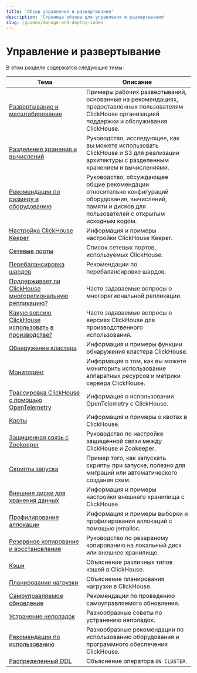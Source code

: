 ```yaml
---
title: 'Обзор управления и развертывания'
description: 'Страница обзора для управления и развертывания'
slug: /guides/manage-and-deploy-index
---
```



# Управление и развертывание

В этом разделе содержатся следующие темы:

| Тема                                                                                                 | Описание                                                                                                                       |
|-------------------------------------------------------------------------------------------------------|-----------------------------------------------------------------------------------------------------------------------------------|
| [Развертывание и масштабирование](/deployment-guides/index)                                          | Примеры рабочих развертываний, основанные на рекомендациях, предоставленных пользователям ClickHouse организацией поддержки и обслуживания ClickHouse. |
| [Разделение хранения и вычислений](/guides/separation-storage-compute)                              | Руководство, исследующее, как вы можете использовать ClickHouse и S3 для реализации архитектуры с разделенным хранением и вычислениями.                |
| [Рекомендации по размеру и оборудованию](/guides/sizing-and-hardware-recommendations)             | Руководство, обсуждающее общие рекомендации относительно конфигураций оборудования, вычислений, памяти и дисков для пользователей с открытым исходным кодом.      |
| [Настройка ClickHouse Keeper](/guides/sre/keeper/clickhouse-keeper)                               | Информация и примеры настройки ClickHouse Keeper.                                                                               |
| [Сетевые порты](/guides/sre/network-ports)                                                         | Список сетевых портов, используемых ClickHouse.                                                                                  |
| [Перебалансировка шардов](/guides/sre/scaling-clusters)                                           | Рекомендации по перебалансировке шардов.                                                                                       |
| [Поддерживает ли ClickHouse многорегиональную репликацию?](/faq/operations/multi-region-replication) | Часто задаваемые вопросы о многорегиональной репликации.                                                                        |
| [Какую версию ClickHouse использовать в производстве?](/faq/operations/production)                 | Часто задаваемые вопросы о версиях ClickHouse для производственного использования.                                                 |
| [Обнаружение кластера](/operations/cluster-discovery)                                              | Информация и примеры функции обнаружения кластера ClickHouse.                                                                   |
| [Мониторинг](/operations/monitoring)                                                               | Информация о том, как вы можете мониторить использование аппаратных ресурсов и метрики сервера ClickHouse.                      |
| [Трассировка ClickHouse с помощью OpenTelemetry](/operations/opentelemetry)                       | Информация о использовании OpenTelemetry с ClickHouse.                                                                           |
| [Квоты](/operations/quotas)                                                                         | Информация и примеры о квотах в ClickHouse.                                                                                     |
| [Защищенная связь с Zookeeper](/operations/ssl-zookeeper)                                          | Руководство по настройке защищенной связи между ClickHouse и Zookeeper.                                                         |
| [Скрипты запуска](/operations/startup-scripts)                                                    | Пример того, как запускать скрипты при запуске, полезно для миграций или автоматического создания схем.                         |
| [Внешние диски для хранения данных](/operations/storing-data)                                      | Информация и примеры настройки внешнего хранилища с ClickHouse.                                                                 |
| [Профилирование аллокации](/operations/allocation-profiling)                                       | Информация и примеры выборки и профилирования аллокаций с помощью jemalloc.                                                     |
| [Резервное копирование и восстановление](/operations/backup)                                       | Руководство по резервному копированию на локальный диск или внешнее хранилище.                                                |
| [Кэши](/operations/caches)                                                                          | Объяснение различных типов кэшей в ClickHouse.                                                                                   |
| [Планирование нагрузки](/operations/workload-scheduling)                                           | Объяснение планирования нагрузки в ClickHouse.                                                                                   |
| [Самоуправляемое обновление](/operations/update)                                                  | Рекомендации по проведению самоуправляемого обновления.                                                                         |
| [Устранение неполадок](/guides/troubleshooting)                                                    | Разнообразные советы по устранению неполадок.                                                                                   |
| [Рекомендации по использованию](/operations/tips)                                                  | Разнообразные рекомендации по использованию оборудования и программного обеспечения ClickHouse.                                 |
| [Распределенный DDL](/sql-reference/distributed-ddl)                                               | Объяснение оператора `ON CLUSTER`.                                                                                              |
